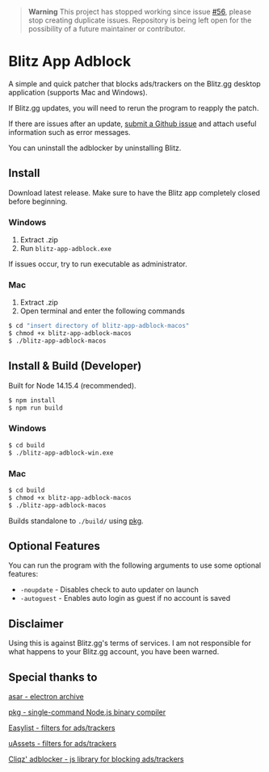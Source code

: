 > **Warning**
> This project has stopped working since issue [#56](https://github.com/lulzsun/blitz-app-adblock/issues/56), please stop creating duplicate issues. Repository is being left open for the possibility of a future maintainer or contributor.

# Blitz App Adblock

A simple and quick patcher that blocks ads/trackers on the Blitz.gg desktop application (supports Mac and Windows).

If Blitz.gg updates, you will need to rerun the program to reapply the patch. 

If there are issues after an update, [submit a Github issue](https://github.com/lulzsun/blitz-app-adblock/issues/new) and attach useful information such as error messages.

You can uninstall the adblocker by uninstalling Blitz.

## Install
Download latest release. Make sure to have the Blitz app completely closed before beginning.

### Windows
1. Extract .zip
2. Run `blitz-app-adblock.exe`

If issues occur, try to run executable as administrator.

### Mac
1. Extract .zip
2. Open terminal and enter the following commands
```bash
$ cd "insert directory of blitz-app-adblock-macos"
$ chmod +x blitz-app-adblock-macos
$ ./blitz-app-adblock-macos
```

## Install & Build (Developer)

Built for Node 14.15.4 (recommended).

```bash
$ npm install
$ npm run build
```

### Windows
```bash
$ cd build
$ ./blitz-app-adblock-win.exe
```

### Mac
```bash
$ cd build
$ chmod +x blitz-app-adblock-macos
$ ./blitz-app-adblock-macos
```

Builds standalone to `./build/` using [pkg](https://github.com/vercel/pkg).

## Optional Features

You can run the program with the following arguments to use some optional features:

- `-noupdate` - Disables check to auto updater on launch
- `-autoguest` - Enables auto login as guest if no account is saved

## Disclaimer

Using this is against Blitz.gg's terms of services. I am not responsible for what happens to your Blitz.gg account, you have been warned.

## Special thanks to

[asar - electron archive](https://github.com/electron/asar)

[pkg - single-command Node.js binary compiler](https://github.com/vercel/pkg)

[Easylist - filters for ads/trackers](https://easylist.to/pages/about.html)

[uAssets - filters for ads/trackers](https://github.com/uBlockOrigin/uAssets)

[Cliqz' adblocker - js library for blocking ads/trackers](https://github.com/cliqz-oss/adblocker)
